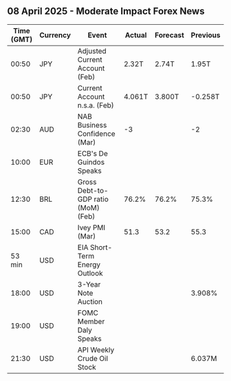 ## 08 April 2025 - Moderate Impact Forex News

| Time (GMT) | Currency | Event | Actual | Forecast | Previous |
|------|----------|-------|--------|----------|----------|
| 00:50 | JPY | Adjusted Current Account (Feb) | 2.32T | 2.74T | 1.95T |
| 00:50 | JPY | Current Account n.s.a. (Feb) | 4.061T | 3.800T | -0.258T |
| 02:30 | AUD | NAB Business Confidence (Mar) | -3 |  | -2 |
| 10:00 | EUR | ECB's De Guindos Speaks |  |  |  |
| 12:30 | BRL | Gross Debt-to-GDP ratio (MoM) (Feb) | 76.2% | 76.2% | 75.3% |
| 15:00 | CAD | Ivey PMI (Mar) | 51.3 | 53.2 | 55.3 |
| 53 min | USD | EIA Short-Term Energy Outlook |  |  |  |
| 18:00 | USD | 3-Year Note Auction |  |  | 3.908% |
| 19:00 | USD | FOMC Member Daly Speaks |  |  |  |
| 21:30 | USD | API Weekly Crude Oil Stock |  |  | 6.037M |
